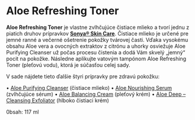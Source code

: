 Aloe Refreshing Toner
=====================

**Aloe Refreshing Toner** je vlastne zvlhčujúce čistiace mlieko a tvorí jednu z
piatich druhov prípravkov **[Sonya® Skin
Care](/sip/#p/sonya-skin-care)**. Čistiace mlieko je určené pre
jemné ranné a večerné ošetrenie pokožky tvárovej časti. Vďaka vysokému obsahu
Aloe vera a ovocných extraktov z citrónu a uhorky osviežuje Aloe Purifying
Cleanser už počas procesu čistenia a dodá Vám skvelý „jemný“ pocit na pokožke.
Následne aplikujte vatovým tampónom Aloe Refreshing Toner (pleťovú vodu), ktorá
je súčasťou celej sady.

V sade nájdete tieto ďalšie štyri prípravky pre zdravú pokožku:

• [Aloe Purifying Cleanser](/sip/#p/aloe-purifying-cleanser)
(čistiace mlieko)   • [Aloe Nourishing
Serum](/sip/#p/aloe-nourishing-serum) (zvlhčujúce sérum)   •
[Aloe Balancing Cream](/sip/#p/aloe-balancing-cream) (pleťový
krém)   • [Aloe Deep – Cleansing
Exfoliator](/sip/#p/aloe-deep-cleansing-exfoliator) (hlboko
čistiaci krém)

0bsah: 117 ml

